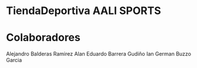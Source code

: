 # TiendaDeportiva AALI SPORTS

# Colaboradores
Alejandro Balderas Ramirez
Alan Eduardo Barrera Gudiño
Ian German Buzzo Garcia
